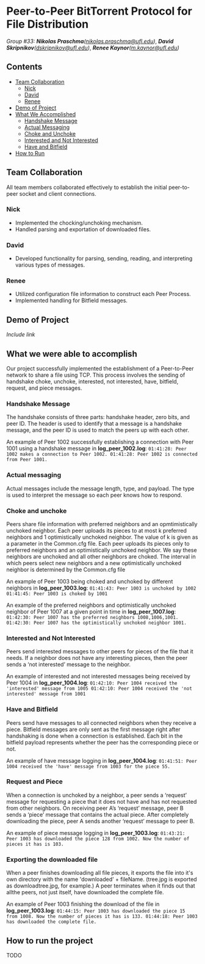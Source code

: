 # Peer-to-Peer BitTorrent Protocol for File Distribution
_Group #33:_
_**Nikolas Praschma**(nikolas.praschma@ufl.edu)</i>_,
_**David Skripnikov**(dskripnikov@ufl.edu)</i>_,
_**Renee Kaynor**(m.kaynor@ufl.edu)_</i>

## Contents
 - [Team Collaboration](#team-collaboration)
    - [Nick](#nick)
    - [David](#david)
    - [Renee](#renee)
 - [Demo of Project](#demo-of-project)
 - [What We Accomplished](#what-we-were-able-to-accomplish)
    - [Handshake Message](#handshake-message)
    - [Actual Messaging](#actual-messaging)
    - [Choke and Unchoke](#choke-and-unchoke)
    - [Interested and Not Interested](#interested-and-not=interested)
    - [Have and Bitfield](#have-and-bitfield)
 - [How to Run](#how-to-run-the-project)

## Team Collaboration
All team members collaborated effectively to establish the initial peer-to-peer socket and client connections.

### Nick
- Implemented the chocking/unchoking mechanism.
- Handled parsing and exportation of downloaded files.

### David
- Developed functionality for parsing, sending, reading, and interpreting various types of messages.

### Renee
- Utilized configuration file information to construct each Peer Process.
- Implemented handling for Bitfield messages.

## Demo of Project
_Include link_

## What we were able to accomplish
Our project successfully implemented the establishment of a Peer-to-Peer network to share a file using TCP. This process involves the sending of handshake choke, unchoke, interested, not interested, have, bitfield, request, and piece messages.

### Handshake Message
The handshake consists of three parts: handshake header, zero bits, and peer ID. The header is used to identify that a message is a handshake message, and the peer ID is used to match the peers up with each other.

An example of Peer 1002 successfully establishing a connection with Peer 1001 using a handshake message in **log_peer_1002.log**:
`01:41:28: Peer 1002 makes a connection to Peer 1002.
01:41:28: Peer 1002 is connected from Peer 1001.`

### Actual messaging
Actual messages include the message length, type, and payload. The type is used to interpret the message so each peer knows how to respond.

### Choke and unchoke
Peers share file information with preferred neighbors and an opmtimistically unchoked neighbor. Each peer uploads its pieces to at most k preferred neighbors and 1 optimistically unchoked neighbor. The value of k is given as a parameter in the Common.cfg file. Each peer uploads its pieces only to preferred neighbors and an optimistically unchoked neighbor. We say these neighbors are unchoked and all other neighbors are choked. The interval in which peers select new neighbors and a new optimistically unchoked neighbor is determined by the Common.cfg file

An example of Peer 1003 being choked and unchoked by different neighbors in **log_peer_1003.log**:
`01:41:43: Peer 1003 is unchoked by 1002
01:41:45: Peer 1003 is choked by 1001`

An example of the preferred neighbors and optimistically unchoked neighbor of Peer 1007 at a given point in time in **log_peer_1007.log**:
`01:42:30: Peer 1007 has the preferred neighbors 1008,1006,1001.
01:42:30: Peer 1007 has the optimistically unchoked neighbor 1001.`

### Interested and Not Interested
Peers send interested messages to other peers for pieces of the file that it needs. If a neighbor does not have any interesting pieces,
then the peer sends a ‘not interested’ message to the neighbor.

An example of interested and not interested messages being received by Peer 1004 in **log_peer_1004.log**:
`01:42:10: Peer 1004 received the 'interested' message from 1005
01:42:10: Peer 1004 received the 'not interested' message from 1001`

### Have and Bitfield
Peers send have messages to all connected neighbors when they receive a piece. Bitfield messages are only sent as the first message right after handshaking is done when a connection is established. Each bit in the bitfield payload represents whether the peer has the corresponding piece or not. 

An example of have message logging in **log_peer_1004.log**:
`01:41:51: Peer 1004 received the 'have' message from 1003 for the piece 55.`

### Request and Piece
When a connection is unchoked by a neighbor, a peer sends a ‘request’ message for requesting a piece that it does not have and has not requested from other neighbors. On receiving peer A’s ‘request’ message, peer B sends a ‘piece’ message that contains the actual piece. After completely downloading the piece, peer A sends another ‘request’ message to peer B. 

An example of piece message logging in **log_peer_1003.log**:
`01:43:21: Peer 1003 has downloaded the piece 128 from 1002. Now the number of pieces it has is 103.`

### Exporting the downloaded file
When a peer finishes downloading all file pieces, it exports the file into it's own directory with the name 'downloaded' + fileName. (tree.jpg is exported as downloadtree.jpg, for example.) A peer terminates when it finds out that allthe peers, not just itself, have downloaded the complete file.

An example of Peer 1003 finishing the download of the file in **log_peer_1003.log**:
`01:44:15: Peer 1003 has downloaded the piece 15 from 1008. Now the number of pieces it has is 133.
01:44:18: Peer 1003 has downloaded the complete file.`

## How to run the project
TODO
